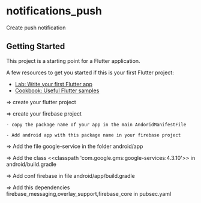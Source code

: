 # notifications_push

Create push notification

## Getting Started

This project is a starting point for a Flutter application.

A few resources to get you started if this is your first Flutter project:

- [Lab: Write your first Flutter app](https://flutter.dev/docs/get-started/codelab)
- [Cookbook: Useful Flutter samples](https://flutter.dev/docs/cookbook)

=> create your flutter project

=> create your firebase project

```
- copy the package name of your app in the main AndoridManifestFile
```


```
- Add android app with this package name in your firebase project
```


=> Add the file google-service in the folder android/app

=> Add the class <<classpath 'com.google.gms:google-services:4.3.10'>> in android/build.gradle

=> Add conf firebase in file android/app/build.gradle

=> Add this dependencies firebase_messaging,overlay_support,firebase_core in pubsec.yaml
